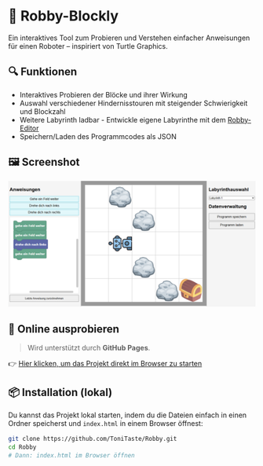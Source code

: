 # 🤖 Robby-Blockly

Ein interaktives Tool zum Probieren und Verstehen einfacher Anweisungen für einen Roboter – inspiriert von Turtle Graphics. 

## 🔍 Funktionen

- Interaktives Probieren der Blöcke und ihrer Wirkung
- Auswahl verschiedener Hindernisstouren mit steigender Schwierigkeit und Blockzahl
- Weitere Labyrinth ladbar - Entwickle eigene Labyrinthe mit dem [Robby-Editor](https://github.ToniTaste/Robby-Edit)
- Speichern/Laden des Programmcodes als JSON

## 🖼️ Screenshot

![Screenshot der Benutzeroberfläche](screenshot.png)

## 🚀 Online ausprobieren

> Wird unterstützt durch **GitHub Pages**.

👉 [Hier klicken, um das Projekt direkt im Browser zu starten](https://tonitaste.github.io/Robby/index.html)

## 📦 Installation (lokal)

Du kannst das Projekt lokal starten, indem du die Dateien einfach in einen Ordner speicherst und `index.html` in einem Browser öffnest:

```bash
git clone https://github.com/ToniTaste/Robby.git
cd Robby
# Dann: index.html im Browser öffnen
